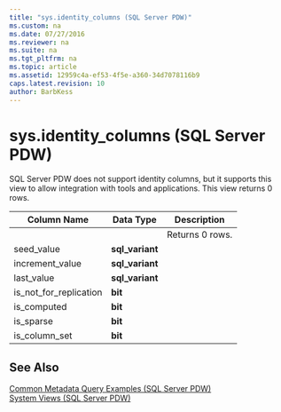 ```yaml
---
title: "sys.identity_columns (SQL Server PDW)"
ms.custom: na
ms.date: 07/27/2016
ms.reviewer: na
ms.suite: na
ms.tgt_pltfrm: na
ms.topic: article
ms.assetid: 12959c4a-ef53-4f5e-a360-34d7078116b9
caps.latest.revision: 10
author: BarbKess
---
```

# sys.identity_columns (SQL Server PDW)
SQL Server PDW does not support identity columns, but it supports this view to allow integration with tools and applications.  This view returns 0 rows.  
  
|Column Name|Data Type|Description|  
|---------------|-------------|---------------|  
|<columns inherited from sys.columns>||Returns 0 rows.|  
|seed_value|**sql_variant**||  
|increment_value|**sql_variant**||  
|last_value|**sql_variant**||  
|is_not_for_replication|**bit**||  
|is_computed|**bit**||  
|is_sparse|**bit**||  
|is_column_set|**bit**||  
  
## See Also  
[Common Metadata Query Examples &#40;SQL Server PDW&#41;](../../mpp/sqlpdw/common-metadata-query-examples-sql-server-pdw.md)  
[System Views &#40;SQL Server PDW&#41;](../../mpp/sqlpdw/system-views-sql-server-pdw.md)  
  
